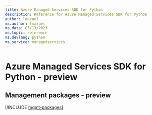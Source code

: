```yaml
---
title: Azure Managed Services SDK for Python
description: Reference for Azure Managed Services SDK for Python
author: lmazuel
ms.author: lmazuel
ms.data: 03/13/2023
ms.topic: reference
ms.devlang: python
ms.service: managedservices
---
```

# Azure Managed Services SDK for Python - preview

## Management packages - preview
[!INCLUDE [mgmt-packages](managed-services-mgmt-index.md)]